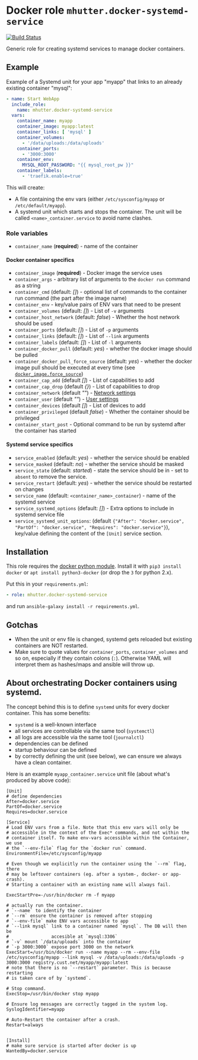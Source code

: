 # Docker role `mhutter.docker-systemd-service`
[![Build Status](https://travis-ci.com/mhutter/ansible-docker-systemd-service.svg?branch=master)](https://travis-ci.com/mhutter/ansible-docker-systemd-service)

Generic role for creating systemd services to manage docker containers.


## Example

Example of a Systemd unit for your app "myapp" that links to an already existing container "mysql":

```yaml
- name: Start WebApp
  include_role:
    name: mhutter.docker-systemd-service
  vars:
    container_name: myapp
    container_image: myapp:latest
    container_links: [ 'mysql' ]
    container_volumes:
      - '/data/uploads:/data/uploads'
    container_ports:
      - '3000:3000'
    container_env:
      MYSQL_ROOT_PASSWORD: "{{ mysql_root_pw }}"
    container_labels:
      - 'traefik.enable=true'
```

This will create:

* A file containing the env vars (either `/etc/sysconfig/myapp` or `/etc/default/myapp`).
* A systemd unit which starts and stops the container. The unit will be called `<name>_container.service` to avoid name clashes.


### Role variables

* `container_name` (**required**) - name of the container


#### Docker container specifics

* `container_image` (**required**) - Docker image the service uses
* `container_args` - arbitrary list of arguments to the `docker run` command as a string
* `container_cmd` (default: _[]_) - optional list of commands to the container run command (the part after the image name)
* `container_env` - key/value pairs of ENV vars that need to be present
* `container_volumes` (default: _[]_) - List of `-v` arguments
* `container_host_network` (default: _false_) - Whether the host network should be used
* `container_ports` (default: _[]_) - List of `-p` arguments
* `container_links` (default: _[]_) - List of `--link` arguments
* `container_labels` (default: _[]_) - List of `-l` arguments
* `container_docker_pull` (default: _yes_) - whether the docker image should be pulled
* `container_docker_pull_force_source` (default: _yes_) - whether the docker image pull should be executed at every time (see [`docker_image.force_source`](https://docs.ansible.com/ansible/latest/collections/community/docker/docker_image_module.html#parameter-force_source))
* `container_cap_add` (default _[]_) - List of capabilities to add
* `container_cap_drop` (default _{}_) - List of capabilities to drop
* `container_network` (default _""_) - [Network settings](https://docs.docker.com/engine/reference/run/#network-settings)
* `container_user` (default _""_) - [User settings](https://docs.docker.com/engine/reference/run/#user)
* `container_devices` (default _[]_) - List of devices to add
* `container_privileged` (default _false_) - Whether the container should be privileged
* `container_start_post` - Optional command to be run by systemd after the container has started


#### Systemd service specifics

* `service_enabled` (default: _yes_) - whether the service should be enabled
* `service_masked` (default: _no_) - whether the service should be masked
* `service_state` (default: _started_) - state the service should be in - set to
  `absent` to remove the service.
* `service_restart` (default: _yes_) - whether the service should be restarted on changes
* `service_name` (default: `<container_name>_container`) - name of the systemd service
* `service_systemd_options` (default: _[]_) - Extra options to include in systemd service file
* `service_systemd_unit_options`: (default `{"After": "docker.service", "PartOf": "docker.service", "Requires": "docker.service"}`), key/value defining the content of the `[Unit]` service section.


## Installation

This role requires the [docker python module](https://pypi.org/project/docker/). Install it with `pip3 install docker` or `apt install python3-docker` (or drop the `3` for python 2.x).

Put this in your `requirements.yml`:

```yml
- role: mhutter.docker-systemd-service
```

and run `ansible-galaxy install -r requirements.yml`.


## Gotchas

* When the unit or env file is changed, systemd gets reloaded but existing containers are NOT restarted.
* Make sure to quote values for `container_ports`, `container_volumes` and so on, especially if they contain colons (`:`). Otherwise YAML will interpret them as hashes/maps and ansible will throw up.


## About orchestrating Docker containers using systemd.

The concept behind this is to define `systemd` units for every docker container. This has some benefits:
- `systemd` is a well-known interface
- all services are controllable via the same tool (`systemctl`)
- all logs are accessible via the same tool (`journalctl`)
- dependencies can be defined
- startup behaviour can be defined
- by correctly defining the unit (see below), we can ensure we always have a clean container.

Here is an example `myapp_container.service` unit file (about what's produced by above code):

    [Unit]
    # define dependencies
    After=docker.service
    PartOf=docker.service
    Requires=docker.service

    [Service]
    # Load ENV vars from a file. Note that this env vars will only be
    # accessible in the context of the Exec* commands, and not within the
    # container itself. To make env-vars accessible within the Container, we use
    # the `--env-file` flag for the `docker run` command.
    EnvironmentFile=/etc/sysconfig/myapp

    # Even though we explicitly run the container using the `--rm` flag, there
    # may be leftover containers (eg. after a system-, docker- or app-crash).
    # Starting a container with an existing name will always fail.

    ExecStartPre=-/usr/bin/docker rm -f myapp

    # actually run the container.
    # `--name` to identify the container
    # `--rm` ensure the container is removed after stopping
    # `--env-file` make ENV vars accessible to app
    # `--link mysql` link to a container named `mysql`. The DB will then be
    #                accesible at `mysql:3306`
    # `-v` mount `/data/uploads` into the container
    # `-p 3000:3000` expose port 3000 on the network
    ExecStart=/usr/bin/docker run --name myapp --rm --env-file /etc/sysconfig/myapp --link mysql -v /data/uploads:/data/uploads -p 3000:3000 registry.cust.net/myapp/myapp:latest
    # note that there is no `--restart` parameter. This is because restarting
    # is taken care of by `systemd`.

    # Stop command.
    ExecStop=/usr/bin/docker stop myapp

    # Ensure log messages are correctly tagged in the system log.
    SyslogIdentifier=myapp

    # Auto-Restart the container after a crash.
    Restart=always


    [Install]
    # make sure service is started after docker is up
    WantedBy=docker.service
